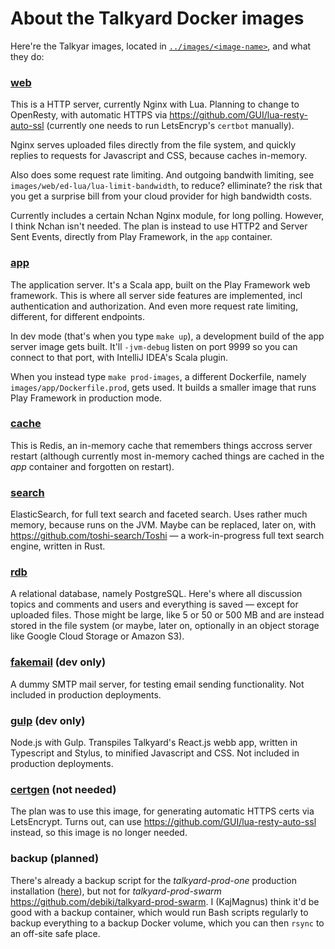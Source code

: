 About the Talkyard Docker images
================================

Here're the Talkyar images, located in [`../images/<image-name>`](../images/), and what they do:


### [web](../images/web/)

This is a HTTP server, currently Nginx with Lua.
Planning to change to OpenResty, with automatic HTTPS via
https://github.com/GUI/lua-resty-auto-ssl (currently one
needs to run LetsEncryp's `certbot` manually).

Nginx serves uploaded files directly from the file system, and quickly
replies to requests for Javascript and CSS, because caches in-memory.

Also does some request rate limiting.
And outgoing bandwith limiting, see `images/web/ed-lua/lua-limit-bandwidth`,
to reduce? elliminate? the risk that you get a surprise bill from your cloud provider
for high bandwidth costs.

Currently includes a certain Nchan Nginx module, for long polling.
However, I think Nchan isn't needed. The plan is instead to use HTTP2 and
Server Sent Events, directly from Play Framework, in the `app` container.


### [app](../images/app/)

The application server. It's a Scala app, built on the Play Framework web framework.
This is where all server side features are implemented, incl authentication and authorization.
And even more request rate limiting, different, for different endpoints.

In dev mode (that's when you type `make up`), a development build of the app server image gets
built. It'll `-jvm-debug` listen on port 9999 so you can connect to that port,
with IntelliJ IDEA's Scala plugin.

When you instead type `make prod-images`, a different Dockerfile, namely
`images/app/Dockerfile.prod`, gets used. It builds a smaller image that
runs Play Framework in production mode.


### [cache](../images/cache/)

This is Redis, an in-memory cache that remembers things accross server restart
(although currently most in-memory cached things are cached in the *app* container
and forgotten on restart).


### [search](../images/search/)

ElasticSearch, for full text search and faceted search.
Uses rather much memory, because runs on the JVM.
Maybe can be replaced, later on, with https://github.com/toshi-search/Toshi
— a work-in-progress full text search engine, written in Rust.


### [rdb](../images/rdb/)

A relational database, namely PostgreSQL. Here's where all discussion topics and comments and
users and everything is saved — except for uploaded files. Those might be large, like
5 or 50 or 500 MB and are instead stored in the file system (or maybe, later on,
optionally in an object storage like Google Cloud Storage or Amazon S3).


### [fakemail](../images/fakemail/) (dev only)

A dummy SMTP mail server, for testing email sending functionality. Not included in
production deployments.


### [gulp](../images/gulp/) (dev only)

Node.js with Gulp. Transpiles Talkyard's React.js webb app, written in Typescript and Stylus,
to minified Javascript and CSS. Not included in production deployments.


### [certgen](../images/certgen/) (not needed)

The plan was to use this image, for generating automatic HTTPS certs via LetsEncrypt.
Turns out, can use https://github.com/GUI/lua-resty-auto-ssl instead, so this image
is no longer needed.


### backup (planned)
<!-- ### [backup](../images/backup/) (planned) -->

There's already a backup script for the *talkyard-prod-one* production installation 
([here](https://github.com/debiki/talkyard-prod-one/blob/master/scripts/backup.sh)),
but not for *talkyard-prod-swarm* https://github.com/debiki/talkyard-prod-swarm.
I (KajMagnus) think it'd be good with a backup container,
which would run Bash scripts regularly to backup everything to a backup Docker volume,
which you can then `rsync` to an off-site safe place.
